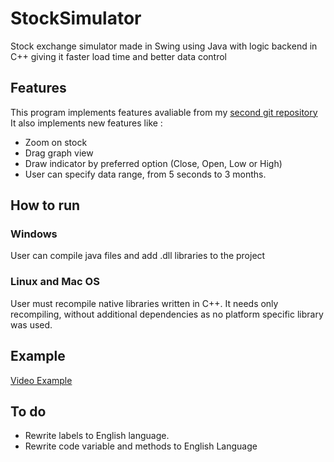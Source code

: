 # StockSimulator
Stock exchange simulator made in Swing using Java with logic backend in C++ giving it faster load time and better data control

## Features

This program implements features avaliable from my [second git repository](https://github.com/DusanTodorovic5/StockPriceSimulatorCpp)
It also implements new features like :
 - Zoom on stock
 - Drag graph view
 - Draw indicator by preferred option (Close, Open, Low or High)
 - User can specify data range, from 5 seconds to 3 months.

## How to run

### Windows

User can compile java files and add .dll libraries to the project

### Linux and Mac OS 

User must recompile native libraries written in C++. It needs only recompiling, without additional dependencies as no platform specific library was used.

## Example

[Video Example](https://youtu.be/135APmjA6kU)

## To do

 - Rewrite labels to English language.
 - Rewrite code variable and methods to English Language
